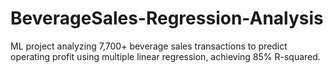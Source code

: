 # BeverageSales-Regression-Analysis
ML project analyzing 7,700+ beverage sales transactions to predict operating profit using multiple linear regression, achieving 85% R-squared.
